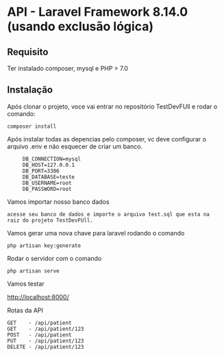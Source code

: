  API - Laravel Framework 8.14.0 (usando exclusão lógica)
=================

Requisito
---------------
Ter instalado composer, mysql e PHP > 7.0

Instalação
---------------
Após clonar o projeto, voce vai entrar no repositório TestDevFUll e rodar o comando:
```
composer install
```
Após instalar todas as depencias pelo composer, vc deve configurar o arquivo .env e não esquecer de criar um banco.

```
     DB_CONNECTION=mysql
     DB_HOST=127.0.0.1
     DB_PORT=3306
     DB_DATABASE=teste
     DB_USERNAME=root
     DB_PASSWORD=root
```
Vamos importar nosso banco dados 
```
acesse seu banco de dados e importe o arquivo test.sql que esta na raiz do projeto TestDevFUll.
```

Vamos gerar uma nova chave para laravel rodando o comando 
```
php artisan key:generate
```

Rodar o servidor com o comando 
``` 
php artisan serve
```
Vamos testar 
  
 [http://localhost:8000/](http://localhost:8000/)
 
 Rotas da API
 ``` 
GET    - /api/patient
GET    - /api/patient/123
POST   - /api/patient
PUT    - /api/patient/123
DELETE - /api/patient/123
```
 
